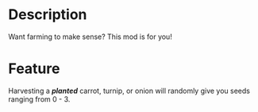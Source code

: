 ﻿# Description
Want farming to make sense? This mod is for you! 

# Feature
Harvesting a _**planted**_ carrot, turnip, or onion will randomly give you seeds ranging from 0 - 3.

